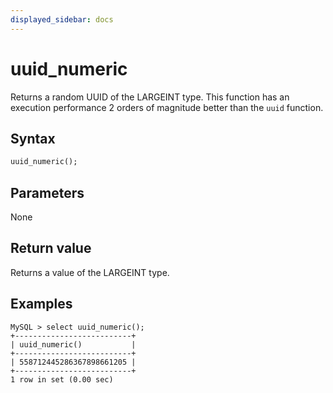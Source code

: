```yaml
---
displayed_sidebar: docs
---
```


# uuid_numeric



Returns a random UUID of the LARGEINT type. This function has an execution performance 2 orders of magnitude better than the `uuid` function.

## Syntax

```Haskell
uuid_numeric();
```

## Parameters

None

## Return value

Returns a value of the LARGEINT type.

## Examples

```Plain Text
MySQL > select uuid_numeric();
+--------------------------+
| uuid_numeric()           |
+--------------------------+
| 558712445286367898661205 |
+--------------------------+
1 row in set (0.00 sec)
```